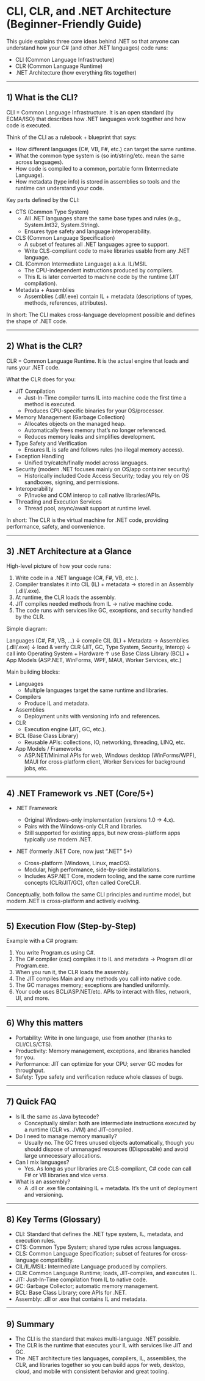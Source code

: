 # CLI, CLR, and .NET Architecture (Beginner-Friendly Guide)

This guide explains three core ideas behind .NET so that anyone can understand how your C# (and other .NET languages) code runs:
- CLI (Common Language Infrastructure)
- CLR (Common Language Runtime)
- .NET Architecture (how everything fits together)

---------------

## 1) What is the CLI?
CLI = Common Language Infrastructure. It is an open standard (by ECMA/ISO) that describes how .NET languages work together and how code is executed.

Think of the CLI as a rulebook + blueprint that says:
- How different languages (C#, VB, F#, etc.) can target the same runtime.
- What the common type system is (so int/string/etc. mean the same across languages).
- How code is compiled to a common, portable form (Intermediate Language).
- How metadata (type info) is stored in assemblies so tools and the runtime can understand your code.

Key parts defined by the CLI:
- CTS (Common Type System)
  - All .NET languages share the same base types and rules (e.g., System.Int32, System.String).
  - Ensures type safety and language interoperability.
- CLS (Common Language Specification)
  - A subset of features all .NET languages agree to support.
  - Write CLS-compliant code to make libraries usable from any .NET language.
- CIL (Common Intermediate Language) a.k.a. IL/MSIL
  - The CPU-independent instructions produced by compilers.
  - This IL is later converted to machine code by the runtime (JIT compilation).
- Metadata + Assemblies
  - Assemblies (.dll/.exe) contain IL + metadata (descriptions of types, methods, references, attributes).

In short: The CLI makes cross-language development possible and defines the shape of .NET code.

---------------

## 2) What is the CLR?
CLR = Common Language Runtime. It is the actual engine that loads and runs your .NET code.

What the CLR does for you:
- JIT Compilation
  - Just-In-Time compiler turns IL into machine code the first time a method is executed.
  - Produces CPU-specific binaries for your OS/processor.
- Memory Management (Garbage Collection)
  - Allocates objects on the managed heap.
  - Automatically frees memory that’s no longer referenced.
  - Reduces memory leaks and simplifies development.
- Type Safety and Verification
  - Ensures IL is safe and follows rules (no illegal memory access).
- Exception Handling
  - Unified try/catch/finally model across languages.
- Security (modern .NET focuses mainly on OS/app container security)
  - Historically included Code Access Security; today you rely on OS sandboxes, signing, and permissions.
- Interoperability
  - P/Invoke and COM interop to call native libraries/APIs.
- Threading and Execution Services
  - Thread pool, async/await support at runtime level.

In short: The CLR is the virtual machine for .NET code, providing performance, safety, and convenience.

---------------

## 3) .NET Architecture at a Glance

High-level picture of how your code runs:

1. Write code in a .NET language (C#, F#, VB, etc.).
2. Compiler translates it into CIL (IL) + metadata → stored in an Assembly (.dll/.exe).
3. At runtime, the CLR loads the assembly.
4. JIT compiles needed methods from IL → native machine code.
5. The code runs with services like GC, exceptions, and security handled by the CLR.

Simple diagram:

Languages (C#, F#, VB, …)
  ↓ compile
CIL (IL) + Metadata → Assemblies (.dll/.exe)
  ↓ load & verify
CLR (JIT, GC, Type System, Security, Interop)
  ↓ call into
Operating System + Hardware
  ↑ use
Base Class Library (BCL) + App Models (ASP.NET, WinForms, WPF, MAUI, Worker Services, etc.)

Main building blocks:
- Languages
  - Multiple languages target the same runtime and libraries.
- Compilers
  - Produce IL and metadata.
- Assemblies
  - Deployment units with versioning info and references.
- CLR
  - Execution engine (JIT, GC, etc.).
- BCL (Base Class Library)
  - Reusable APIs: collections, IO, networking, threading, LINQ, etc.
- App Models / Frameworks
  - ASP.NET/Minimal APIs for web, Windows desktop (WinForms/WPF), MAUI for cross‑platform client, Worker Services for background jobs, etc.

---------------

## 4) .NET Framework vs .NET (Core/5+)

- .NET Framework
  - Original Windows-only implementation (versions 1.0 → 4.x).
  - Pairs with the Windows-only CLR and libraries.
  - Still supported for existing apps, but new cross-platform apps typically use modern .NET.

- .NET (formerly .NET Core, now just “.NET” 5+)
  - Cross-platform (Windows, Linux, macOS).
  - Modular, high performance, side-by-side installations.
  - Includes ASP.NET Core, modern tooling, and the same core runtime concepts (CLR/JIT/GC), often called CoreCLR.

Conceptually, both follow the same CLI principles and runtime model, but modern .NET is cross-platform and actively evolving.

---------------

## 5) Execution Flow (Step-by-Step)

Example with a C# program:
1. You write Program.cs using C#.
2. The C# compiler (csc) compiles it to IL and metadata → Program.dll or Program.exe.
3. When you run it, the CLR loads the assembly.
4. The JIT compiles Main and any methods you call into native code.
5. The GC manages memory; exceptions are handled uniformly.
6. Your code uses BCL/ASP.NET/etc. APIs to interact with files, network, UI, and more.

---------------

## 6) Why this matters

- Portability: Write in one language, use from another (thanks to CLI/CLS/CTS).
- Productivity: Memory management, exceptions, and libraries handled for you.
- Performance: JIT can optimize for your CPU; server GC modes for throughput.
- Safety: Type safety and verification reduce whole classes of bugs.

---------------

## 7) Quick FAQ

- Is IL the same as Java bytecode?
  - Conceptually similar: both are intermediate instructions executed by a runtime (CLR vs. JVM) and JIT-compiled.
- Do I need to manage memory manually?
  - Usually no. The GC frees unused objects automatically, though you should dispose of unmanaged resources (IDisposable) and avoid large unnecessary allocations.
- Can I mix languages?
  - Yes. As long as your libraries are CLS-compliant, C# code can call F# or VB libraries and vice versa.
- What is an assembly?
  - A .dll or .exe file containing IL + metadata. It’s the unit of deployment and versioning.

---------------

## 8) Key Terms (Glossary)

- CLI: Standard that defines the .NET type system, IL, metadata, and execution rules.
- CTS: Common Type System; shared type rules across languages.
- CLS: Common Language Specification; subset of features for cross-language compatibility.
- CIL/IL/MSIL: Intermediate Language produced by compilers.
- CLR: Common Language Runtime; loads, JIT-compiles, and executes IL.
- JIT: Just-In-Time compilation from IL to native code.
- GC: Garbage Collector; automatic memory management.
- BCL: Base Class Library; core APIs for .NET.
- Assembly: .dll or .exe that contains IL and metadata.

---------------

## 9) Summary

- The CLI is the standard that makes multi-language .NET possible.
- The CLR is the runtime that executes your IL with services like JIT and GC.
- The .NET architecture ties languages, compilers, IL, assemblies, the CLR, and libraries together so you can build apps for web, desktop, cloud, and mobile with consistent behavior and great tooling.
